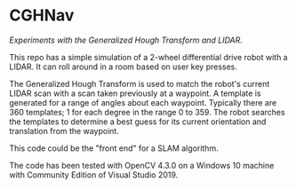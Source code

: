 # CGHNav

*Experiments with the Generalized Hough Transform and LIDAR.*

This repo has a simple simulation of a 2-wheel differential drive robot
with a LIDAR.  It can roll around in a room based on user key presses.

The Generalized Hough Transform is used to match the robot's current LIDAR scan
with a scan taken previously at a waypoint.  A template is generated for a range
of angles about each waypoint.  Typically there are 360 templates; 1 for each
degree in the range 0 to 359.  The robot searches the templates to determine
a best guess for its current orientation and translation from the waypoint.

This code could be the "front end" for a SLAM algorithm.

The code has been tested with OpenCV 4.3.0 on a Windows 10 machine with
Community Edition of Visual Studio 2019.
